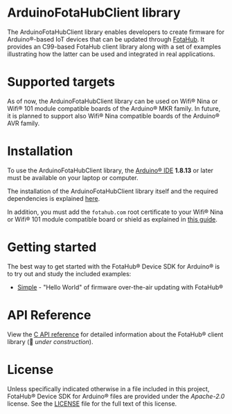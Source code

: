# ArduinoFotaHubClient library
The ArduinoFotaHubClient library enables developers to create firmware for Arduino&reg;-based IoT devices that can be updated through [FotaHub](http://fotahub.com). It provides an C99-based FotaHub client library along with a set of examples illustrating how the latter can be used and integrated in real applications.

# Supported targets

As of now, the ArduinoFotaHubClient library can be used on Wifi&reg; Nina or Wifi&reg; 101 module compatible boards of the Arduino&reg; MKR family. In future, it is planned to support also Wifi&reg; Nina compatible boards of the Arduino&reg; AVR family. 
# Installation
To use the ArduinoFotaHubClient library, the [Arduino&reg; IDE](https://www.arduino.cc/en/software) **1.8.13** or later must be available on your laptop or computer.

The installation of the ArduinoFotaHubClient library itself and the required dependencies is explained [here](docs/installation/library-installation.md). 

In addition, you must add the `fotahub.com` root certificate to your Wifi&reg; Nina or Wifi&reg; 101 module compatible board or shield as explained in [this guide](https://support.arduino.cc/hc/en-us/articles/360016119219-How-to-add-certificates-to-Wifi-Nina-Wifi-101-Modules-).

# Getting started
The best way to get started with the FotaHub&reg; Device SDK for Arduino&reg; is to try out and study the included examples:
* [Simple](docs/getting-started/simple.md) - "Hello World" of firmware over-the-air updating with FotaHub&reg;

# API Reference
View the [C API reference](src/FotaHub.h) for detailed information about the FotaHub&reg; client library (:construction: *under construction*).

# License
Unless specifically indicated otherwise in a file included in this project, FotaHub&reg; Device SDK for Arduino&reg; files are provided under the *Apache-2.0* license. See the [LICENSE](LICENSE) file for the full text of this license.
